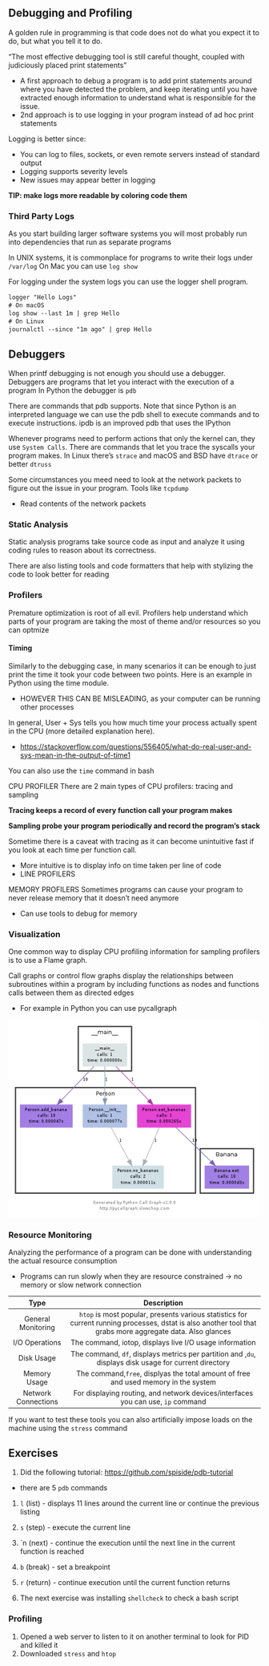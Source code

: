 ## Debugging and Profiling
A golden rule in programming is that code does not do what you expect it to do, but what you tell it to do.

“The most effective debugging tool is still careful thought, coupled with judiciously placed print statements”
* A first approach to debug a program is to add print statements around where you have detected the problem, and keep iterating until you have extracted enough information to understand what is responsible for the issue.
* 2nd approach is to use logging in your program instead of ad hoc print statements 

Logging is better since:
- You can log to files, sockets, or even remote servers instead of standard output
- Logging supports severity levels
- New issues may appear better in logging


**TIP: make logs more readable by coloring code them**

### Third Party Logs
As you start building larger software systems you will most probably run into dependencies that run as separate programs

In UNIX systems, it is commonplace for programs to write their logs under `/var/log`
On Mac you can use `log show`

For logging under the system logs you can use the logger shell program.

```
logger "Hello Logs"
# On macOS
log show --last 1m | grep Hello
# On Linux
journalctl --since "1m ago" | grep Hello
```


## Debuggers


When printf debugging is not enough you should use a debugger. Debuggers are programs that let you interact with the execution of a program
In Python the debugger is `pdb`

There are commands that pdb supports. Note that since Python is an interpreted language we can use the pdb shell to execute commands and to execute instructions. ipdb is an improved pdb that uses the IPython



Whenever programs need to perform actions that only the kernel can, they use `System Calls`. There are commands that let you trace the syscalls your program makes.
In Linux there’s `strace` and macOS and BSD have `dtrace` or better `dtruss`

Some circumstances you meed need to look at the network packets to figure out the issue in your program. Tools like `tcpdump`
- Read contents of the network packets


### Static Analysis
Static analysis programs take source code as input and analyze it using coding rules to reason about its correctness.

There are also listing tools and code formatters that help with stylizing the code to look better for reading 


### Profilers

Premature optimization is root of all evil. Profilers help understand which parts of your program are taking the most of theme and/or resources so you can optmize

#### Timing
Similarly to the debugging case, in many scenarios it can be enough to just print the time it took your code between two points. Here is an example in Python using the time module.
- HOWEVER THIS CAN BE MISLEADING, as your computer can be running other processes

In general, User + Sys tells you how much time your process actually spent in the CPU (more detailed explanation here).
- https://stackoverflow.com/questions/556405/what-do-real-user-and-sys-mean-in-the-output-of-time1

You can also use the `time` command in bash

CPU PROFILER
There are 2 main types of CPU profilers: tracing and sampling

**Tracing keeps a record of every function call your program makes**

**Sampling probe your program periodically and record the program’s stack**


Sometime there is a caveat with tracing as it can become unintuitive fast if you look at each time per function call.
- More intuitive is to display info on time taken per line of code
- LINE PROFILERS


MEMORY PROFILERS
Sometimes programs can cause your program to never release memory that it doesn’t need anymore
- Can use tools to debug for memory


### Visualization

One common way to display CPU profiling information for sampling profilers is to use a Flame graph.

Call graphs or control flow graphs display the relationships between subroutines within a program by including functions as nodes and functions calls between them as directed edges
- For example in Python you can use pycallgraph

![Visual png](./pictures/visual.png)


### Resource Monitoring

Analyzing the performance of a program can be done with understanding the actual resource consumption
- Programs can run slowly when they are resource constrained -> no memory or slow network connection


| Type | Description  |
| :---:   | :---: | 
| General Monitoring | `htop` is most popular, presents various statistics for current running processes, dstat is also another tool that grabs more aggregate data. Also glances   | 
| I/O Operations | The command, iotop, displays live I/O usage information |
| Disk Usage | The command, `df`, displays metrics per partition and ,`du`, displays disk usage for current directory |
| Memory Usage | The command,`free`, displyas the total amount of free and used memory in the system |
| Network Connections | For displaying routing, and network devices/interfaces you can use, `ip` command |

If you want to test these tools you can also artificially impose loads on the machine using the `stress` command


## Exercises
1. Did the following tutorial: https://github.com/spiside/pdb-tutorial
- there are 5 `pdb` commands

1. `l` (list) - displays 11 lines around the current line or continue the previous listing
2. `s` (step) - execute the current line
3. `n (next) - continue the execution until the next line in the current function is reached
4. `b` (break) - set a breakpoint
5. `r` (return) - continue execution until the current function returns

2. The next exercise was installing `shellcheck` to check a bash script

### Profiling
1. Opened a web server to listen to it on another terminal to look for PID and killed it 
2. Downloaded `stress` and `htop`
